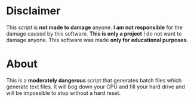 # Disclaimer

This *script* is **not made to damage** anyone.
**I am not responsible** for the damage caused by this software.
**This is only a project** I do not want to damage anyone.
This software was made **only for educational purposes**.

# About
This is a **moderately dangerous** script that generates batch files which generate text files.  It will bog down your CPU and fill your hard drive and will be impossible to stop without a hard reset. 
